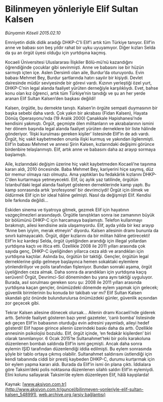 # Bilinmeyen yönleriyle Elif Sultan Kalsen

*Bünyamin Köseli 2015.02.10*

<div class="pNewsDetailMainContent" itemprop="articleBody">
 <p>
  Emniyetin didik didik aradığı DHKP-C’li Elif’i artık tüm Türkiye tanıyor. Elif’in anne ve babası son beş yıldır rahat bir uyku uyuyamıyor. Diğer kızları Selda da şu an örgüt üyesi olduğu için yurtdışına kaçmış.
 </p>
 <p>
  Kocaeli Üniversitesi Uluslararası İlişkiler Bölü-mü’nü kazandığını öğrendiğinde çocuklar gibi sevinmişti. Anne ve babasını ise bir hüzün sarmıştı içten içe. Aslen Dersimli olan aile, Burdur’da oturuyordu. Evin babası Mehmet Bey, Burdur şartlarında hatırı sayılır bir kişiydi. Devlet dairesinde müdür seviyesinde bir görevi vardı. Kızının yerleştiği özel yurt, DHKP-C’nin legal alanda faaliyet yürüten derneğiyle karşılıklıydı. Evet, bahse konu olan kız öğrenci, artık tüm Türkiye’nin tanıdığı ve şu an her yerde aranan Elif Sultan Kalsen’den başkası değildi!
 </p>
 <p>
  Kalsen, örgütle, bu dernekte tanıştı. Kalsen’in örgüte sempati duymasının bir başka sebebi daha vardı. Çok yakın bir akrabası (Fidan Kalsen), Hayata Dönüş Operasyonu’nda (19 Aralık 2000) Çanakkale Hapishanesi’nde kendisini yakmıştı. Örgüt, geçmişte ölen militanların ve akrabalarının ismini her dönem başında legal alanda faaliyet yürüten derneklere bir liste hâlinde gönderiyor. ‘İlişki kurulması gereken kişiler’ listesinde Elif’in de adı vardı. Örgüt, hiç vakit kaybetmeden onunla ilişki kurmuş ve yakından ilgilenmişti. Elif’in babası Mehmet ve annesi Şirin Kalsen, kızlarındaki değişimi görünce birdenbire telaşlanmıştı. Elif, artık anne ve babasını daha az arayıp sormaya başlamıştı.
 </p>
 <p>
  Aile, kızlarındaki değişim üzerine hiç vakit kaybetmeden Kocaeli’ne taşınma kararı aldı, 2010 öncesinde. Baba Mehmet Bey, kariyerini hiçe saymış, düz bir memur olmaya razı olmuştu. Ama yaptıkları bu fedakârlık kızlarını DHKP-C’den kurtarmaya yetmeyecekti. Elif, üç aylık yaz tatilinde, örgütün İstanbul’daki legal alanda faaliyet gösteren derneklerinde kamp yaptı. Bu kamp sonrasında artık ‘profesyonel’ bir devrimciydi! Örgüt için ölmek ve öldürmek Elif için bir ideal hâline gelmişti. Nasıl da değişmişti Elif. Kendisi bile farkında değildi…
 </p>
 <p>
  Eskiden sinema ve tiyatroya gitmek, gezmek Elif için hayatının vazgeçilmezleri arasındaydı. Örgütle tanıştıktan sonra ise zamanının büyük bir bölümünü DHKP-C için harcamaya başlamıştı. Telefon kullanmayı bırakmıştı, ailesi kendisine asla ulaşamıyordu. Elif, ayda yılda bir kez arayıp “Anne ben iyiyim, merak etmeyin” diyordu. Kalsen ailesinin dramı bununla da sınırlı kalmayacaktı. Örgüt, diğer kızlarını da bir militan hâline getirecekti! Elif’in kız kardeşi Selda, örgüt üyeliğinden arandığı için illegal yollardan yurtdışına kaçtı ve iltica etti. Özellikle 2008 ile 2011 yılları arasında çok sayıda genç, DHKP-C üyeliğinden yıllarca ceza aldı ve arandıkları için yurtdışına kaçtılar. Aslında bu, örgütün bir taktiği. Gençler, örgütün legal derneklerine gidip gelmeye başlayınca hemen sokaktaki eylemlere yönlendiriliyor ve polis tarafından fişleniyor. Bundan sonraki aşama, örgüt üyeliğinden ceza almak. Daha sonra da arandıkları için yurtdışına kaçış serüveni! Örgüt, Devrimci-Sol döneminden bu yana aynı taktiği uyguluyor. Burada, asıl sorulması gereken soru şu: 2008 ile 2011 yılları arasında yurtdışına kaçan gençler, önümüzdeki dönemde eylem yapmak için gelecek; güvenlik birimlerinin bu konuda bir takibatı var mı? Elif Sultan Kalsen skandalı göz önünde bulundurulursa önümüzdeki günler, güvenlik açısından zor geçecek gibi.
 </p>
 <p>
  Tekrar Kalsen ailesine dönecek olursak… Ailenin dramı Kocaeli’nde giderek arttı. Şehirde faaliyet gösteren bazı yerel gazeteler, ‘canlı bomba’ listesinde adı geçen Elif’in babasının oturduğu evin adresini yayımladı, aileyi hedef gösterdi! Elif hapse girince ailenin üzerindeki baskı daha da arttı. Özellikle annesinin psikolojisi bozuldu. Elif, örgüt içinde, ‘en fedakâr kişilerden’ biri olarak tanımlanıyor. 6 Ocak 2015’te Sultanahmet’teki bir polis karakoluna düzenlenen bombalı saldırıda Elif’in ismi geçmişti. Ancak daha sonra eylemin IŞID tarafından düzenlendiği iddia edilmişti. Bu eylem sonrasında şöyle bir tablo ortaya çıkmış olabilir. Sultanahmet saldırısını üstlendiği için kendi tabanında ciddi bir prestij kaybeden DHKP-C, durumu kurtarmak için bir eylem yapma kararı aldı. Burada da Elif’in ismi ön plana çıktı. İddialara göre Taksim’deki polis noktasına düzenlenen silahlı saldırı Elif’in eylemiydi. Elini kolunu sallayarak Taksim’de eylem düzenleyen Elif, hâlâ kayıplarda!
 </p>
</div>


Kaynak: [www.aksiyon.com.tr](http://www.aksiyon.com.tr/guncel/bilinmeyen-yonleriyle-elif-sultan-kalsen_548991), [web.archive.org (arşiv bağlantısı)](http://web.archive.org/web/20150729065755/http://www.aksiyon.com.tr/guncel/bilinmeyen-yonleriyle-elif-sultan-kalsen_548991)
